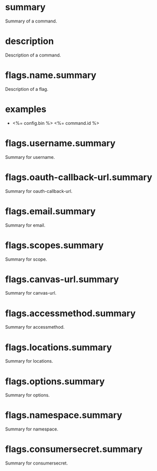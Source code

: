 # summary

Summary of a command.

# description

Description of a command.

# flags.name.summary

Description of a flag.

# examples

- <%= config.bin %> <%= command.id %>

# flags.username.summary

Summary for username.

# flags.oauth-callback-url.summary

Summary for oauth-callback-url.

# flags.email.summary

Summary for email.

# flags.scopes.summary

Summary for scope.

# flags.canvas-url.summary

Summary for canvas-url.

# flags.accessmethod.summary

Summary for accessmethod.

# flags.locations.summary

Summary for locations.

# flags.options.summary

Summary for options.

# flags.namespace.summary

Summary for namespace.

# flags.consumersecret.summary

Summary for consumersecret.

